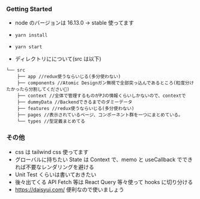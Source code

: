 ### Getting Started

- node のバージョンは 16.13.0 -> stable 使ってます

- `yarn install`
- `yarn start`

- ディレクトリにについて(src は以下)

```
└── src
    ├── app //redux使うならいじる(多分使わない)
    ├── components //Atomic Designガン無視で全部突っ込んであるところ(粒度分けたかったら分割してください🙏)
    ├── context //全体で管理するものがPJの情報くらいしかないので、contextで
    ├── dummyData //Backendできるまでのダミーデータ
    ├── features //redux使うならいじる(多分使わない)
    ├── pages //表示されているページ、コンポーネント群を一つにまとめている。
    └── types //型定義まとめてる
```

### その他

- css は tailwind css 使ってます
- グローバルに持ちたい State は Context で、memo と useCallback でできれば不要なレンダリングを避ける
- Unit Test くらいは書いておきたい
- 後々出てくる API Fetch 等は React Query 等々使って hooks に切り分ける
- https://daisyui.com/ 便利なので使いましょう

